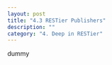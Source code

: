 ```yaml
---
layout: post
title: "4.3 RESTier Publishers"
description: ""
category: "4. Deep in RESTier"
---
```


dummy
